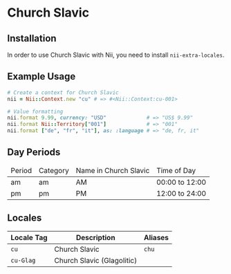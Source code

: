 <!-- This file has been generated. Source: languages/_template.md.erb -->

# Church Slavic

## Installation

In order to use Church Slavic with Nii, you need to install `nii-extra-locales`.

## Example Usage

``` ruby
# Create a context for Church Slavic
nii = Nii::Context.new "cu" # => #<Nii::Context:cu-001>

# Value formatting
nii.format 9.99, currency: "USD"             # => "US$ 9.99"
nii.format Nii::Territory["001"]             # => "001"
nii.format ["de", "fr", "it"], as: :language # => "de, fr, it"
```

## Day Periods


<table>
  <thead>
    <tr>
      <td>Period</td>
      <td>Category</td>
      <td>Name in Church Slavic</td>
      <td>Time of Day</td>
    </tr>
  </thead>
  <tbody>
    <tr>
      <td>am</td>
      <td>am</td>
      <td>AM</td>
      <td>00:00 to 12:00</td>
    </tr>
    <tr>
      <td>pm</td>
      <td>pm</td>
      <td>PM</td>
      <td>12:00 to 24:00</td>
    </tr>
  </tbody>
</table>



## Locales

<table>
  <thead>
    <tr>
      <th>Locale Tag</th>
      <th>Description</th>
      <th>Aliases</th>
    </tr>
  </thead>
  <tbody>
    <tr>
      <td><code>cu</code></td>
      <td>Church Slavic</td>
      <td><code>chu</code></td>
    </tr>
    <tr>
      <td><code>cu-Glag</code></td>
      <td>Church Slavic (Glagolitic)</td>
      <td></td>
    </tr>
  </tbody>
</table>

